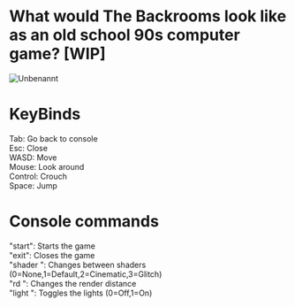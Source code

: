 # What would The Backrooms look like as an old school 90s computer game? [WIP]

![Unbenannt](https://user-images.githubusercontent.com/78906517/208268991-8869c2bc-e129-40a7-b541-8dd6ba6fa1ee.png)

# KeyBinds

Tab: Go back to console<br>
Esc: Close<br>
WASD: Move<br>
Mouse: Look around<br>
Control: Crouch<br>
Space: Jump

# Console commands
"start": Starts the game<br>
"exit": Closes the game<br>
"shader <int>": Changes between shaders (0=None,1=Default,2=Cinematic,3=Glitch)<br>
"rd <int>": Changes the render distance<br>
"light <int>": Toggles the lights (0=Off,1=On)
